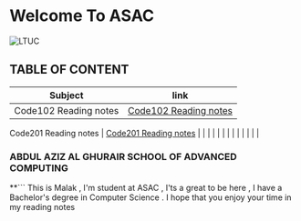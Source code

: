 # Welcome To ASAC
![LTUC](https://img.alwakeelnews.com/Content/Upload/small/8202013104316907594295.jpg)

## TABLE OF CONTENT 

**Subject** | **link**
------------ | -------------
Code102 Reading notes | [Code102 Reading notes](https://malakmomani.github.io/reading-notes/code102/home)

Code201 Reading notes | [Code201 Reading notes](https://malakmomani.github.io/reading-notes/code201/home)
 | 
 | 
 | 
 | 
 | 
 | 
 | 
 | 
 | 
 | 
 | 
 | 
 | 

### ABDUL AZIZ AL GHURAIR SCHOOL OF ADVANCED COMPUTING

**```
This is Malak , I'm student at ASAC , I'ts a great to be here , I have a Bachelor's degree in Computer Science .
I hope that you enjoy your time in my reading notes
```**


